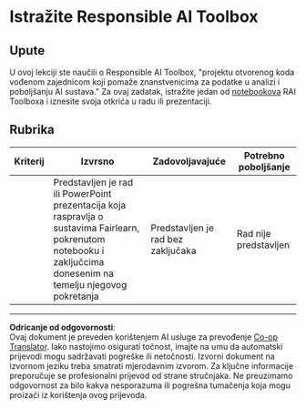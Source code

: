 <!--
CO_OP_TRANSLATOR_METADATA:
{
  "original_hash": "dbda60e7b1fe5f18974e7858eff0004e",
  "translation_date": "2025-09-05T12:41:59+00:00",
  "source_file": "1-Introduction/3-fairness/assignment.md",
  "language_code": "hr"
}
-->
# Istražite Responsible AI Toolbox

## Upute

U ovoj lekciji ste naučili o Responsible AI Toolbox, "projektu otvorenog koda vođenom zajednicom koji pomaže znanstvenicima za podatke u analizi i poboljšanju AI sustava." Za ovaj zadatak, istražite jedan od [notebookova](https://github.com/microsoft/responsible-ai-toolbox/blob/main/notebooks/responsibleaidashboard/getting-started.ipynb) RAI Toolboxa i iznesite svoja otkrića u radu ili prezentaciji.

## Rubrika

| Kriterij | Izvrsno | Zadovoljavajuće | Potrebno poboljšanje |
| -------- | --------- | -------- | ----------------- |
|          | Predstavljen je rad ili PowerPoint prezentacija koja raspravlja o sustavima Fairlearn, pokrenutom notebooku i zaključcima donesenim na temelju njegovog pokretanja | Predstavljen je rad bez zaključaka | Rad nije predstavljen |

---

**Odricanje od odgovornosti**:  
Ovaj dokument je preveden korištenjem AI usluge za prevođenje [Co-op Translator](https://github.com/Azure/co-op-translator). Iako nastojimo osigurati točnost, imajte na umu da automatski prijevodi mogu sadržavati pogreške ili netočnosti. Izvorni dokument na izvornom jeziku treba smatrati mjerodavnim izvorom. Za ključne informacije preporučuje se profesionalni prijevod od strane stručnjaka. Ne preuzimamo odgovornost za bilo kakva nesporazuma ili pogrešna tumačenja koja mogu proizaći iz korištenja ovog prijevoda.
